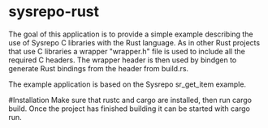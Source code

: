 # sysrepo-rust
The goal of this application is to provide a simple example describing the use of Sysrepo C libraries with the Rust language.
As in other Rust projects that use C libraries a wrapper "wrapper.h" file is used to include all the required C headers. The wrapper header is then used by bindgen to generate Rust bindings from the header from build.rs.

The example application is based on the Sysrepo sr_get_item example.

#Installation
Make sure that rustc and cargo are installed, then run cargo build. 
Once the project has finished building it can be started with cargo run.
